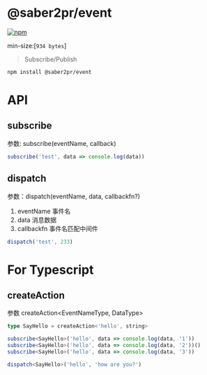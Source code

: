 # @saber2pr/event

[![npm](https://img.shields.io/npm/v/@saber2pr/event.svg?color=blue)](https://www.npmjs.com/package/@saber2pr/event)

min-size:[`934 bytes`]

> Subscribe/Publish

```bash
npm install @saber2pr/event
```

# API

## subscribe

参数: subscribe(eventName, callback)

```js
subscribe('test', data => console.log(data))
```

## dispatch

参数：dispatch(eventName, data, callbackfn?)

1. eventName 事件名
2. data 消息数据
3. callbackfn 事件名匹配中间件

```js
dispatch('test', 233)
```

# For Typescript

## createAction

参数 createAction<EventNameType, DataType>

```ts
type SayHello = createAction<'hello', string>
```

```ts
subscribe<SayHello>('hello', data => console.log(data, '1'))
subscribe<SayHello>('hello', data => console.log(data, '2'))()
subscribe<SayHello>('hello', data => console.log(data, '3'))

dispatch<SayHello>('hello', 'how are you?')
```
